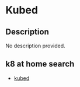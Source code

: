 # Kubed

## Description

No description provided.

## k8 at home search

- [kubed](https://nanne.dev/k8s-at-home-search/#/kubed)
